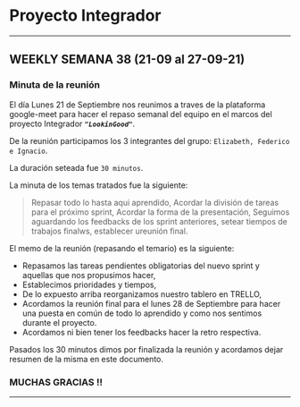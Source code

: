 
# Proyecto Integrador

--------------------------------
## WEEKLY SEMANA 38 (21-09 al 27-09-21)

### Minuta de la reunión

El día Lunes 21 de Septiembre nos reunimos a traves de la plataforma google-meet
para hacer el repaso semanal del equipo en el marcos del proyecto Integrador ***`"LookinGood"`***. 

De la reunión participamos los 3 integrantes del grupo: `Elizabeth, Federico e Ignacio`.

La duración seteada fue `30 minutos`.

La minuta de los temas tratados fue la siguiente:

> Repasar todo lo hasta aqui aprendido,
> Acordar la división de tareas para el próximo sprint,
> Acordar la forma de la presentación,
> Seguimos aguardando los feedbacks de los sprint anteriores,
> setear tiempos de trabajos finalws,
> establecer ureunión final. 

El memo de la reunión (repasando el temario) es la siguiente:

* Repasamos las tareas pendientes obligatorias del nuevo sprint y aquellas que nos propusimos hacer,
* Establecimos prioridades y tiempos,
* De lo expuesto arriba reorganizamos nuestro tablero en TRELLO,
* Acordamos la reunión final para el lunes 28 de Septiembre para hacer una puesta en común de todo lo aprendido y como nos sentimos durante el proyecto.
* Acordamos ni bien tener los feedbacks hacer la retro respectiva.


Pasados los 30 minutos dimos por finalizada la reunión y acordamos dejar resumen de la misma en este documento.

### MUCHAS GRACIAS !!
--------------------------------
